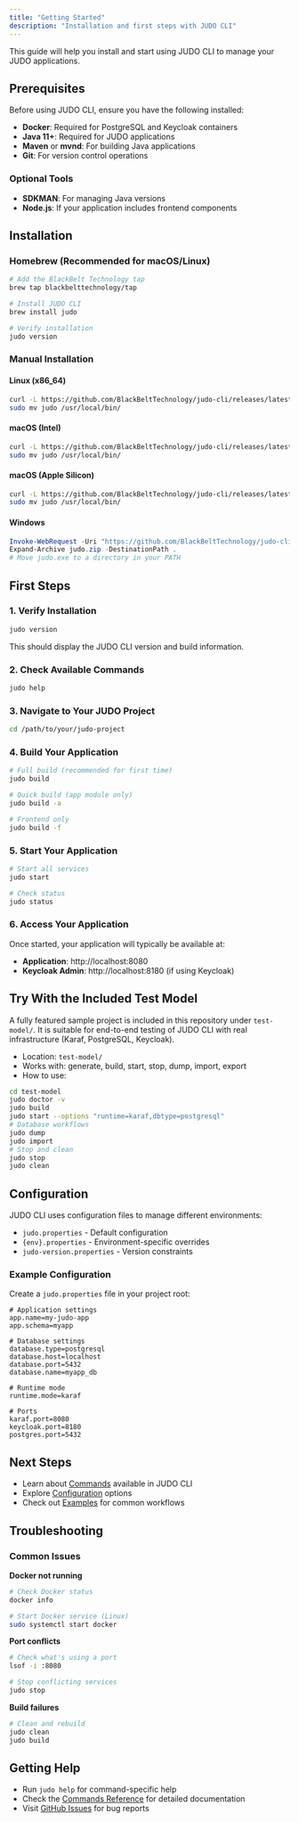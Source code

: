 ```yaml
---
title: "Getting Started"
description: "Installation and first steps with JUDO CLI"
---
```




This guide will help you install and start using JUDO CLI to manage your JUDO applications.

## Prerequisites

Before using JUDO CLI, ensure you have the following installed:

- **Docker**: Required for PostgreSQL and Keycloak containers
- **Java 11+**: Required for JUDO applications
- **Maven** or **mvnd**: For building Java applications
- **Git**: For version control operations

### Optional Tools
- **SDKMAN**: For managing Java versions
- **Node.js**: If your application includes frontend components

## Installation

### Homebrew (Recommended for macOS/Linux)

```bash
# Add the BlackBelt Technology tap
brew tap blackbelttechnology/tap

# Install JUDO CLI
brew install judo

# Verify installation
judo version
```

### Manual Installation

#### Linux (x86_64)
```bash
curl -L https://github.com/BlackBeltTechnology/judo-cli/releases/latest/download/judo_Linux_x86_64.tar.gz | tar xz
sudo mv judo /usr/local/bin/
```

#### macOS (Intel)
```bash
curl -L https://github.com/BlackBeltTechnology/judo-cli/releases/latest/download/judo_Darwin_x86_64.tar.gz | tar xz
sudo mv judo /usr/local/bin/
```

#### macOS (Apple Silicon)
```bash
curl -L https://github.com/BlackBeltTechnology/judo-cli/releases/latest/download/judo_Darwin_arm64.tar.gz | tar xz
sudo mv judo /usr/local/bin/
```

#### Windows
```powershell
Invoke-WebRequest -Uri "https://github.com/BlackBeltTechnology/judo-cli/releases/latest/download/judo_Windows_x86_64.zip" -OutFile "judo.zip"
Expand-Archive judo.zip -DestinationPath .
# Move judo.exe to a directory in your PATH
```

## First Steps

### 1. Verify Installation

```bash
judo version
```

This should display the JUDO CLI version and build information.

### 2. Check Available Commands

```bash
judo help
```

### 3. Navigate to Your JUDO Project

```bash
cd /path/to/your/judo-project
```

### 4. Build Your Application

```bash
# Full build (recommended for first time)
judo build

# Quick build (app module only)
judo build -a

# Frontend only
judo build -f
```

### 5. Start Your Application

```bash
# Start all services
judo start

# Check status
judo status
```

### 6. Access Your Application

Once started, your application will typically be available at:
- **Application**: http://localhost:8080
- **Keycloak Admin**: http://localhost:8180 (if using Keycloak)

## Try With the Included Test Model

A fully featured sample project is included in this repository under `test-model/`. It is suitable for end-to-end testing of JUDO CLI with real infrastructure (Karaf, PostgreSQL, Keycloak).

- Location: `test-model/`
- Works with: generate, build, start, stop, dump, import, export
- How to use:

```bash
cd test-model
judo doctor -v
judo build
judo start --options "runtime=karaf,dbtype=postgresql"
# Database workflows
judo dump
judo import
# Stop and clean
judo stop
judo clean
```

## Configuration

JUDO CLI uses configuration files to manage different environments:

- `judo.properties` - Default configuration
- `{env}.properties` - Environment-specific overrides
- `judo-version.properties` - Version constraints

### Example Configuration

Create a `judo.properties` file in your project root:

```properties
# Application settings
app.name=my-judo-app
app.schema=myapp

# Database settings
database.type=postgresql
database.host=localhost
database.port=5432
database.name=myapp_db

# Runtime mode
runtime.mode=karaf

# Ports
karaf.port=8080
keycloak.port=8180
postgres.port=5432
```

## Next Steps

- Learn about [Commands](../commands/) available in JUDO CLI
- Explore [Configuration](../configuration/) options
- Check out [Examples](../examples/) for common workflows

## Troubleshooting

### Common Issues

**Docker not running**
```bash
# Check Docker status
docker info

# Start Docker service (Linux)
sudo systemctl start docker
```

**Port conflicts**
```bash
# Check what's using a port
lsof -i :8080

# Stop conflicting services
judo stop
```

**Build failures**
```bash
# Clean and rebuild
judo clean
judo build
```

## Getting Help

- Run `judo help` for command-specific help
- Check the [Commands Reference](../commands/) for detailed documentation
- Visit [GitHub Issues](https://github.com/BlackBeltTechnology/judo-cli/issues) for bug reports
